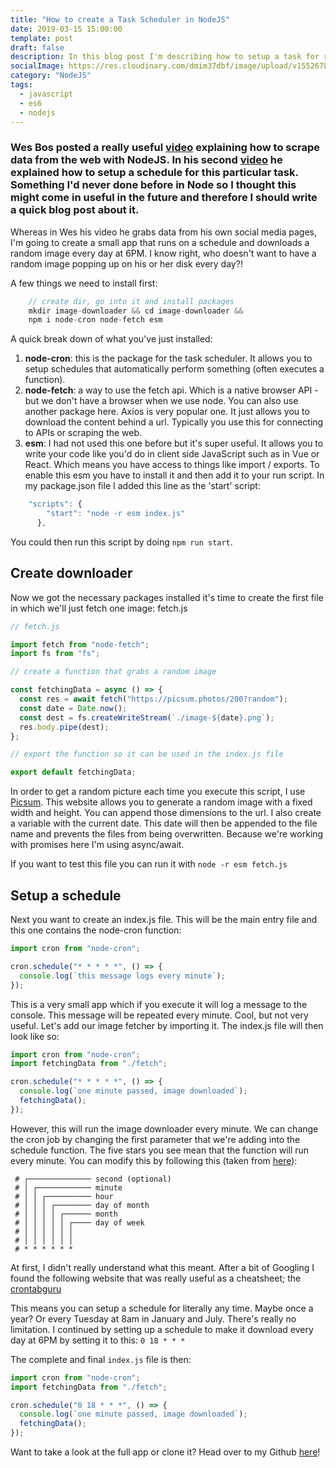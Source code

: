 ```yaml
---
title: "How to create a Task Scheduler in NodeJS"
date: 2019-03-15 15:00:00
template: post
draft: false
description: In this blog post I'm describing how to setup a task for running your node code on a particular schedule.
socialImage: https://res.cloudinary.com/dmim37dbf/image/upload/v1552678763/task_schedule.png
category: "NodeJS"
tags:
  - javascript
  - es6
  - nodejs
---
```


### Wes Bos posted a really useful [video](https://www.youtube.com/watch?v=rWc0xqroY4U) explaining how to scrape data from the web with NodeJS. In his second [video](https://www.youtube.com/watch?v=9dIHjegGeKo) he explained how to setup a schedule for this particular task. Something I'd never done before in Node so I thought this might come in useful in the future and therefore I should write a quick blog post about it.

Whereas in Wes his video he grabs data from his own social media pages, I'm going to create a small app that runs on a schedule and downloads a random image every day at 6PM. I know right, who doesn't want to have a random image popping up on his or her disk every day?!

A few things we need to install first:

```javascript
    // create dir, go into it and install packages
    mkdir image-downloader && cd image-downloader &&
    npm i node-cron node-fetch esm
```

A quick break down of what you've just installed:

1. **node-cron**: this is the package for the task scheduler. It allows you to setup schedules that automatically perform something (often executes a function).
2. **node-fetch**: a way to use the fetch api. Which is a native browser API - but we don't have a browser when we use node. You can also use another package here. Axios is very popular one. It just allows you to download the content behind a url. Typically you use this for connecting to APIs or scraping the web.
3. **esm**: I had not used this one before but it's super useful. It allows you to write your code like you'd do in client side JavaScript such as in Vue or React. Which means you have access to things like import / exports. To enable this esm you have to install it and then add it to your run script. In my package.json file I added this line as the 'start' script:

```javascript
    "scripts": {
        "start": "node -r esm index.js"
      },
```

You could then run this script by doing `npm run start`.

## Create downloader

Now we got the necessary packages installed it's time to create the first file in which we'll just fetch one image: fetch.js

```javascript
// fetch.js

import fetch from "node-fetch";
import fs from "fs";

// create a function that grabs a random image

const fetchingData = async () => {
  const res = await fetch("https://picsum.photos/200?random");
  const date = Date.now();
  const dest = fs.createWriteStream(`./image-${date}.png`);
  res.body.pipe(dest);
};

// export the function so it can be used in the index.js file

export default fetchingData;
```

In order to get a random picture each time you execute this script, I use [Picsum](https://picsum.photos/). This website allows you to generate a random image with a fixed width and height. You can append those dimensions to the url. I also create a variable with the current date. This date will then be appended to the file name and prevents the files from being overwritten. Because we're working with promises here I'm using async/await.

If you want to test this file you can run it with `node -r esm fetch.js`

## Setup a schedule

Next you want to create an index.js file. This will be the main entry file and this one contains the node-cron function:

```javascript
import cron from "node-cron";

cron.schedule("* * * * *", () => {
  console.log(`this message logs every minute`);
});
```

This is a very small app which if you execute it will log a message to the console. This message will be repeated every minute. Cool, but not very useful. Let's add our image fetcher by importing it. The index.js file will then look like so:

```javascript
import cron from "node-cron";
import fetchingData from "./fetch";

cron.schedule("* * * * *", () => {
  console.log(`one minute passed, image downloaded`);
  fetchingData();
});
```

However, this will run the image downloader every minute. We can change the cron job by changing the first parameter that we're adding into the schedule function. The five stars you see mean that the function will run every minute. You can modify this by following this (taken from [here](https://github.com/node-cron/node-cron)):

     # ┌────────────── second (optional)
     # │ ┌──────────── minute
     # │ │ ┌────────── hour
     # │ │ │ ┌──────── day of month
     # │ │ │ │ ┌────── month
     # │ │ │ │ │ ┌──── day of week
     # │ │ │ │ │ │
     # │ │ │ │ │ │
     # * * * * * *

At first, I didn't really understand what this meant. After a bit of Googling I found the following website that was really useful as a cheatsheet; the [crontabguru](https://crontab.guru/)

This means you can setup a schedule for literally any time. Maybe once a year? Or every Tuesday at 8am in January and July. There's really no limitation. I continued by setting up a schedule to make it download every day at 6PM by setting it to this: `0 18 * * *`

The complete and final `index.js` file is then:

```javascript
import cron from "node-cron";
import fetchingData from "./fetch";

cron.schedule("0 18 * * *", () => {
  console.log(`one minute passed, image downloaded`);
  fetchingData();
});
```

Want to take a look at the full app or clone it? Head over to my Github [here](https://github.com/andre347/nodejs-task-scheduling)!
